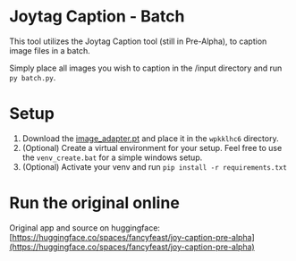 # Joytag Caption - Batch
This tool utilizes the Joytag Caption tool (still in Pre-Alpha), to caption image files in a batch.

Simply place all images you wish to caption in the /input directory and run `py batch.py`.

# Setup
1. Download the [image_adapter.pt](https://huggingface.co/spaces/fancyfeast/joy-caption-pre-alpha/tree/main/wpkklhc6) and place it in the `wpkklhc6` directory.
2. (Optional) Create a virtual environment for your setup. Feel free to use the `venv_create.bat` for a simple windows setup.
3. (Optional) Activate your venv and run `pip install -r requirements.txt`

# Run the original online
Original app and source on huggingface: [https://huggingface.co/spaces/fancyfeast/joy-caption-pre-alpha](https://huggingface.co/spaces/fancyfeast/joy-caption-pre-alpha)
